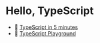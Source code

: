 # Hello, TypeScript

- :book: [TypeScript in 5 minutes](https://www.typescriptlang.org/docs/handbook/typescript-in-5-minutes.html)
- :memo: [TypeScript Playground](https://www.typescriptlang.org/play)
